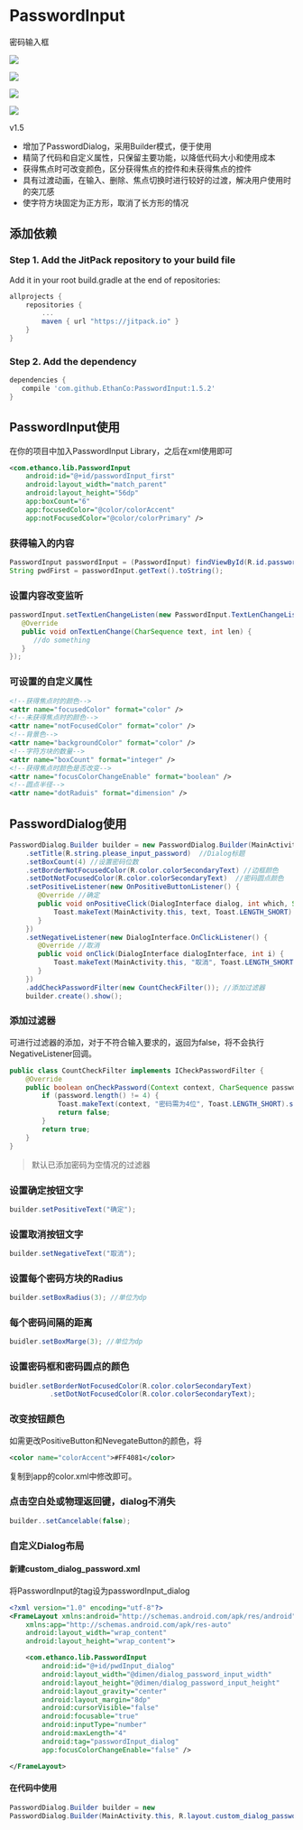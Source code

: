# PasswordInput #
密码输入框    

![](http://oqk78xit2.bkt.clouddn.com/passwordInput.gif)  

![](/passwordInput.gif)  

![](http://oqk78xit2.bkt.clouddn.com/PasswordDialog.jpg)  

![](/PasswordDialog.jpg)

v1.5
  
- 增加了PasswordDialog，采用Builder模式，便于使用
- 精简了代码和自定义属性，只保留主要功能，以降低代码大小和使用成本
- 获得焦点时可改变颜色，区分获得焦点的控件和未获得焦点的控件
- 具有过渡动画，在输入、删除、焦点切换时进行较好的过渡，解决用户使用时的突兀感
- 使字符方块固定为正方形，取消了长方形的情况

## 添加依赖 ##

### Step 1. Add the JitPack repository to your build file ###

Add it in your root build.gradle at the end of repositories:  

``` Groovy
allprojects {
    repositories {
        ...
        maven { url "https://jitpack.io" }
    }
}
```

### Step 2. Add the dependency ###

``` Groovy
dependencies {
   compile 'com.github.EthanCo:PasswordInput:1.5.2'
}
```

## PasswordInput使用 ##

在你的项目中加入PasswordInput Library，之后在xml使用即可  

``` xml
<com.ethanco.lib.PasswordInput
    android:id="@+id/passwordInput_first"
    android:layout_width="match_parent"
    android:layout_height="56dp"
    app:boxCount="6"
    app:focusedColor="@color/colorAccent"
    app:notFocusedColor="@color/colorPrimary" />
```    

### 获得输入的内容 ###

``` java
PasswordInput passwordInput = (PasswordInput) findViewById(R.id.passwordInput);
String pwdFirst = passwordInput.getText().toString();
```	

### 设置内容改变监听 ###

``` java
passwordInput.setTextLenChangeListen(new PasswordInput.TextLenChangeListen() {
   @Override
   public void onTextLenChange(CharSequence text, int len) {
      //do something
   }
});
```    

### 可设置的自定义属性 ###

``` xml
<!--获得焦点时的颜色-->
<attr name="focusedColor" format="color" />
<!--未获得焦点时的颜色-->
<attr name="notFocusedColor" format="color" />
<!--背景色-->
<attr name="backgroundColor" format="color" />
<!--字符方块的数量-->
<attr name="boxCount" format="integer" />
<!--获得焦点时颜色是否改变-->
<attr name="focusColorChangeEnable" format="boolean" />
<!--圆点半径-->
<attr name="dotRaduis" format="dimension" />  
```

## PasswordDialog使用 ##

``` java
PasswordDialog.Builder builder = new PasswordDialog.Builder(MainActivity.this)
    .setTitle(R.string.please_input_password)  //Dialog标题
    .setBoxCount(4) //设置密码位数
    .setBorderNotFocusedColor(R.color.colorSecondaryText) //边框颜色
    .setDotNotFocusedColor(R.color.colorSecondaryText)  //密码圆点颜色
    .setPositiveListener(new OnPositiveButtonListener() { 
       @Override //确定
       public void onPositiveClick(DialogInterface dialog, int which, String text) {
           Toast.makeText(MainActivity.this, text, Toast.LENGTH_SHORT).show();
       }
    })
    .setNegativeListener(new DialogInterface.OnClickListener() {
       @Override //取消
       public void onClick(DialogInterface dialogInterface, int i) {
           Toast.makeText(MainActivity.this, "取消", Toast.LENGTH_SHORT).show();
       }
    })
    .addCheckPasswordFilter(new CountCheckFilter()); //添加过滤器
    builder.create().show();
```

### 添加过滤器 ###

可进行过滤器的添加，对于不符合输入要求的，返回为false，将不会执行NegativeListener回调。  

``` java
public class CountCheckFilter implements ICheckPasswordFilter {
    @Override
    public boolean onCheckPassword(Context context, CharSequence password) {
        if (password.length() != 4) {
            Toast.makeText(context, "密码需为4位", Toast.LENGTH_SHORT).show();
            return false;
        }
        return true;
    }
}
```

> 默认已添加密码为空情况的过滤器

### 设置确定按钮文字 ###

``` java
builder.setPositiveText("确定");
```

### 设置取消按钮文字 ###

``` java
builder.setNegativeText("取消");
```

### 设置每个密码方块的Radius ###

``` java
builder.setBoxRadius(3); //单位为dp
```

### 每个密码间隔的距离 ###

``` java
buidler.setBoxMarge(3); //单位为dp
```

### 设置密码框和密码圆点的颜色 ###

``` java
buidler.setBorderNotFocusedColor(R.color.colorSecondaryText)
          .setDotNotFocusedColor(R.color.colorSecondaryText);
```

### 改变按钮颜色 ###

如需更改PositiveButton和NevegateButton的颜色，将  	
``` xml
<color name="colorAccent">#FF4081</color>
```  
复制到app的color.xml中修改即可。  

### 点击空白处或物理返回键，dialog不消失 ###
``` java
builder..setCancelable(false);
```

### 自定义Dialog布局 ###

#### 新建custom_dialog_password.xml ####

将PasswordInput的tag设为passwordInput_dialog  

``` xml
<?xml version="1.0" encoding="utf-8"?>
<FrameLayout xmlns:android="http://schemas.android.com/apk/res/android"
    xmlns:app="http://schemas.android.com/apk/res-auto"
    android:layout_width="wrap_content"
    android:layout_height="wrap_content">

    <com.ethanco.lib.PasswordInput
        android:id="@+id/pwdInput_dialog"
        android:layout_width="@dimen/dialog_password_input_width"
        android:layout_height="@dimen/dialog_password_input_height"
        android:layout_gravity="center"
        android:layout_margin="8dp"
        android:cursorVisible="false"
        android:focusable="true"
        android:inputType="number"
        android:maxLength="4"
        android:tag="passwordInput_dialog"
        app:focusColorChangeEnable="false" />

</FrameLayout>
```

#### 在代码中使用 ####

``` java
PasswordDialog.Builder builder = new 
PasswordDialog.Builder(MainActivity.this, R.layout.custom_dialog_password);
```

